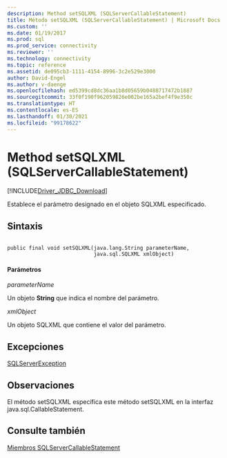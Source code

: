 ```yaml
---
description: Method setSQLXML (SQLServerCallableStatement)
title: Método setSQLXML (SQLServerCallableStatement) | Microsoft Docs
ms.custom: ''
ms.date: 01/19/2017
ms.prod: sql
ms.prod_service: connectivity
ms.reviewer: ''
ms.technology: connectivity
ms.topic: reference
ms.assetid: de095cb3-1111-4154-8996-3c2e529e3000
author: David-Engel
ms.author: v-daenge
ms.openlocfilehash: ed5399cd8dc36aa1b8d05659b0488717472b1887
ms.sourcegitcommit: 33f0f190f962059826e002be165a2bef4f9e350c
ms.translationtype: HT
ms.contentlocale: es-ES
ms.lasthandoff: 01/30/2021
ms.locfileid: "99178622"
---
```

# <a name="setsqlxml-method-sqlservercallablestatement"></a>Method setSQLXML (SQLServerCallableStatement)
[!INCLUDE[Driver_JDBC_Download](../../../includes/driver_jdbc_download.md)]

  Establece el parámetro designado en el objeto SQLXML especificado.  
  
## <a name="syntax"></a>Sintaxis  
  
```  
  
public final void setSQLXML(java.lang.String parameterName,  
                            java.sql.SQLXML xmlObject)  
```  
  
#### <a name="parameters"></a>Parámetros  
 *parameterName*  
  
 Un objeto **String** que indica el nombre del parámetro.  
  
 *xmlObject*  
  
 Un objeto SQLXML que contiene el valor del parámetro.  
  
## <a name="exceptions"></a>Excepciones  
 [SQLServerException](../../../connect/jdbc/reference/sqlserverexception-class.md)  
  
## <a name="remarks"></a>Observaciones  
 El método setSQLXML especifica este método setSQLXML en la interfaz java.sql.CallableStatement.  
  
## <a name="see-also"></a>Consulte también  
 [Miembros SQLServerCallableStatement](../../../connect/jdbc/reference/sqlservercallablestatement-members.md)  
  
  
